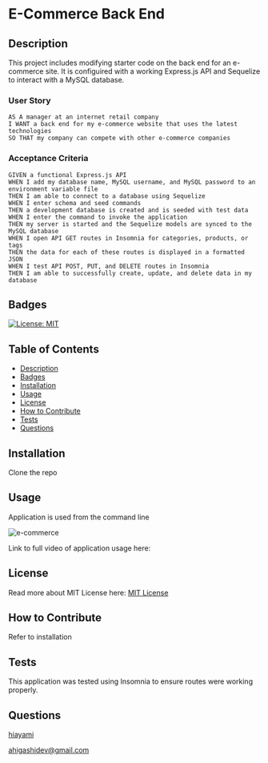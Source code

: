 # E-Commerce Back End
## Description
This project includes modifying starter code on the back end for an e-commerce site. It is configuired with a working Express.js API and Sequelize to interact with a MySQL database.
### User Story
```
AS A manager at an internet retail company
I WANT a back end for my e-commerce website that uses the latest technologies
SO THAT my company can compete with other e-commerce companies
```
### Acceptance Criteria
```
GIVEN a functional Express.js API
WHEN I add my database name, MySQL username, and MySQL password to an environment variable file
THEN I am able to connect to a database using Sequelize
WHEN I enter schema and seed commands
THEN a development database is created and is seeded with test data
WHEN I enter the command to invoke the application
THEN my server is started and the Sequelize models are synced to the MySQL database
WHEN I open API GET routes in Insomnia for categories, products, or tags
THEN the data for each of these routes is displayed in a formatted JSON
WHEN I test API POST, PUT, and DELETE routes in Insomnia
THEN I am able to successfully create, update, and delete data in my database
```
## Badges
[![License: MIT](https://img.shields.io/badge/License-MIT-yellow.svg)](https://opensource.org/licenses/MIT)
## Table of Contents
* [Description](#description)
* [Badges](#badges)
* [Installation](#installation)
* [Usage](#usage)
* [License](#license)
* [How to Contribute](#how-to-contribute)
* [Tests](#tests)
* [Questions](#questions)
## Installation
Clone the repo
## Usage
Application is used from the command line

![e-commerce](https://user-images.githubusercontent.com/98536530/169675637-99130e23-5ae0-4242-8a85-2d92276f2b7e.gif)

Link to full video of application usage here: [
](https://drive.google.com/file/d/1mviweqJp0yzMP3KoY0FfjNUlKMf8aMtS/view?usp=sharing)

## License
Read more about MIT License here: [MIT License](https://opensource.org/licenses/MIT)
## How to Contribute
Refer to installation
## Tests
This application was tested using Insomnia to ensure routes were working properly.
## Questions
[hiayami](https://github.com/hiayami)

[ahigashidev@gmail.com](mailto:ahigashidev@gmail.com)
